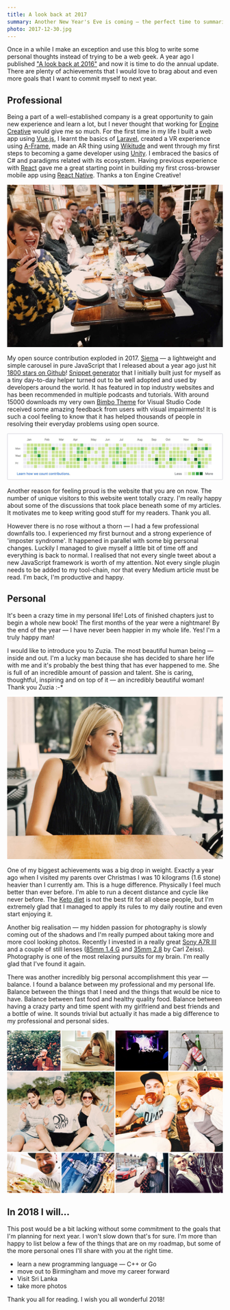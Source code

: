 ```yaml
---
title: A look back at 2017
summary: Another New Year's Eve is coming — the perfect time to summarise the things that went well, list the fails and make some plans for the next twelve months.
photo: 2017-12-30.jpg
---
```


Once in a while I make an exception and use this blog to write some personal thoughts instead of trying to be a web geek. A year ago I published ["A look back at 2016"](https://pawelgrzybek.com/a-look-back-at-2016/) and now it is time to do the annual update. There are plenty of achievements that I would love to brag about and even more goals that I want to commit myself to next year. 

## Professional

Being a part of a well-established company is a great opportunity to gain new experience and learn a lot, but I never thought that working for [Engine Creative](https://www.enginecreative.co.uk/) would give me so much. For the first time in my life I built a web app using [Vue.js](https://vuejs.org/), I learnt the basics of [Laravel](https://laravel.com/), created a VR experience using [A-Frame](https://aframe.io), made an AR thing using [Wikitude](https://www.wikitude.com/) and went through my first steps to becoming a game developer using [Unity](https://unity3d.com/). I embraced the basics of C# and paradigms related with its ecosystem. Having previous experience with [React](https://reactjs.org/) gave me a great starting point in building my first cross-browser mobile app using [React Native](https://facebook.github.io/react-native/). Thanks a ton Engine Creative!

![Engine Creative team at Christmas dinner](2017-12-30-1.jpg)

My open source contribution exploded in 2017. [Siema](https://pawelgrzybek.github.io/siema/) — a lightweight and simple carousel in pure JavaScript that I released about a year ago just hit [1800 stars on Github](https://github.com/pawelgrzybek/siema)! [Snippet generator](https://pawelgrzybek.com/snippet-generator/) that I initially built just for myself as a tiny day-to-day helper turned out to be well adopted and  used by developers around the world. It has featured in top industry websites and has been recommended in multiple podcasts and tutorials. With around 15000 downloads my very own [Bimbo Theme](https://marketplace.visualstudio.com/items?itemName=pawelgrzybek.bimbo-theme) for Visual Studio Code received some amazing feedback from users with visual impairments! It is such a cool feeling to know that it has helped thousands of people in resolving their everyday problems using open source.

![GitHub contribution graph in 2017](2017-12-30-2.jpg)

Another reason for feeling proud is the website that you are on now. The number of unique visitors to this website went totally crazy. I'm really happy about some of the discussions that took place beneath some of my articles. It motivates me to keep writing good stuff for my readers. Thank you all.

However there is no rose without a thorn — I had a few professional downfalls too. I experienced my first burnout and a strong experience of 'imposter syndrome'. It happened in parallel with some big personal changes. Luckily I managed to give myself a little bit of time off and everything is back to normal. I realised that not every single tweet about a new JavaScript framework is worth of my attention. Not every single plugin needs to be added to my tool-chain, nor that every Medium article must be read. I'm back, I'm productive and happy.

## Personal

It's been a crazy time in my personal life! Lots of finished chapters just to begin a whole new book! The first months of the year were a nightmare! By the end of the year — I have never been happier in my whole life. Yes! I'm a truly happy man!

I would like to introduce you to Zuzia. The most beautiful human being — inside and out. I'm a lucky man because she has decided to share her life with me and it's probably the best thing that has ever happened to me. She is full of an incredible amount of passion and talent. She is caring, thoughtful, inspiring and on top of it — an incredibly beautiful woman! Thank you Zuzia :-*

![Zuzia :-*](2017-12-30-3.jpg)

One of my biggest achievements was a big drop in weight. Exactly a year ago when I visited my parents over Christmas I was 10 kilograms (1.6 stone) heavier than I currently am. This is a huge difference. Physically I feel much better than ever before. I'm able to run a decent distance and cycle like never before. The [Keto diet](https://www.reddit.com/r/keto/wiki/faq) is not the best fit for all obese people, but I'm extremely glad that I managed to apply its rules to my daily routine and even start enjoying it.

Another big realisation — my hidden passion for photography is slowly coming out of the shadows and I'm really pumped about taking more and more cool looking photos. Recently I invested in a really great [Sony A7R III](https://www.sony.co.uk/electronics/interchangeable-lens-cameras/ilce-7rm3) and a couple of still lenses ([85mm 1.4 G](https://www.sony.co.uk/electronics/camera-lenses/sel85f14gm) and [35mm 2.8](https://www.sony.co.uk/electronics/camera-lenses/sel35f28z) by Carl Zeiss). Photography is one of the most relaxing pursuits for my brain. I'm really glad that I've found it again.

There was another incredibly big personal accomplishment this year — balance. I found a balance between my professional and my personal life. Balance between the things that I need and the things that would be nice to have. Balance between fast food and healthy quality food. Balance between having a crazy party and time spent with my girlfriend and best friends and a bottle of wine. It sounds trivial but actually it has made a big difference to my professional and personal sides.

![My best friends](2017-12-30-4.jpg)

## In 2018 I will…

This post would be a bit lacking without some commitment to the goals that I'm planning for next year. I won't slow down that's for sure. I'm more than happy to list below a few of the things that are on my roadmap, but some of the more personal ones I'll share with you at the right time.

- learn a new programming language — C++ or Go
- move out to Birmingham and move my career forward
- Visit Sri Lanka
- take more photos

Thank you all for reading. I wish you all wonderful 2018!
